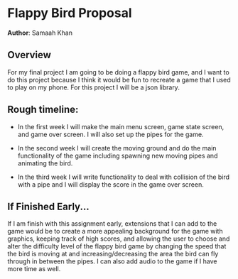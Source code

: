 # Flappy Bird Proposal

**Author**: Samaah Khan

Overview
- 
For my final project I am going to be doing a flappy bird game, and
I want to do this project because I think it would be fun to recreate 
a game that I used to play on my phone. For this project I will be a json library.

Rough timeline:
- 
* In the first week I will make the main menu screen, game state screen, and game over screen.
 I will also set up the pipes for the game. 
 
* In the second week I will create the moving ground and do the main functionality of the game 
including spawning new moving pipes and animating the bird. 

* In the third week I will write functionality to deal with collision of the bird with a 
pipe and I will display the score in the game over screen.

If Finished Early...
-

If I am finish with this assignment early, extensions that I can add to the 
game would be to create a more appealing background for the game with graphics,
keeping track of high scores, and allowing the user to choose and alter the difficulty 
level of the flappy bird game by changing the speed that the bird is moving at and
 increasing/decreasing the area the bird can fly through in between the pipes. 
 I can also add audio to the game if I have more time as well. 